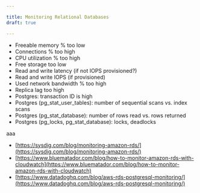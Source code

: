 ```yaml
---

title: Monitoring Relational Databases
draft: true

---
```


- Freeable memory % too low
- Connections % too high
- CPU utilization % too high
- Free storage too low
- Read and write latency (if not IOPS provisioned?)
- Read and write IOPS (if provisioned)
- Used network bandwidth % too high
- Replica lag too high
- Postgres: transaction ID is high
- Postgres (pg_stat_user_tables): number of sequential scans vs. index scans
- Postgres (pg_stat_database): number of rows read vs. rows returned
- Postgres (pg_locks, pg_stat_database): locks, deadlocks

aaa

- [https://sysdig.com/blog/monitoring-amazon-rds/](https://sysdig.com/blog/monitoring-amazon-rds/)
- [https://www.bluematador.com/blog/how-to-monitor-amazon-rds-with-cloudwatch](https://www.bluematador.com/blog/how-to-monitor-amazon-rds-with-cloudwatch)
- [https://www.datadoghq.com/blog/aws-rds-postgresql-monitoring/](https://www.datadoghq.com/blog/aws-rds-postgresql-monitoring/)
